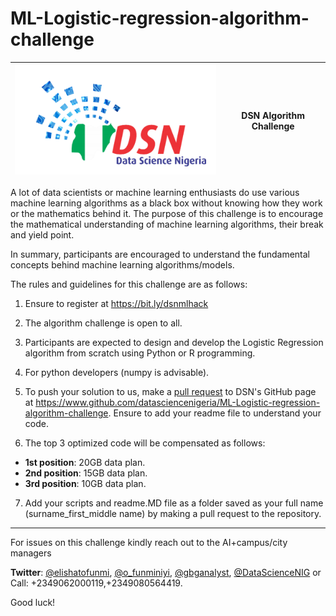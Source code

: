 # ML-Logistic-regression-algorithm-challenge


![DSN logo](DSN_logo.png)|DSN Algorithm Challenge|
|---|---|

A lot of data scientists or machine learning enthusiasts do use various machine learning algorithms as a black box without knowing how they work or the mathematics behind it. The purpose of this challenge is to encourage the mathematical understanding of machine learning algorithms, their break and yield point. 

In summary, participants are encouraged to understand the fundamental concepts behind machine learning algorithms/models.


The rules and guidelines for this challenge are as follows:

1. Ensure to register at https://bit.ly/dsnmlhack 

2. The algorithm challenge is open to all.

3. Participants are expected to design and develop the Logistic Regression algorithm from scratch using Python or R programming.

4. For python developers (numpy is advisable).

5. To push your solution to us, make a [pull request](https://help.github.com/en/github/collaborating-with-issues-and-pull-requests/about-pull-requests) to DSN's GitHub page at  https://www.github.com/datasciencenigeria/ML-Logistic-regression-algorithm-challenge. Ensure to add your readme file to understand your code.

6. The top 3 optimized code will be compensated as follows:

- **1st position**: 20GB data plan.
- **2nd position**: 15GB data plan.
- **3rd position**: 10GB data plan.

7. Add your scripts and readme.MD file as a folder saved as your full name (surname_first_middle name) by making a pull request to the repository.

---
For issues on this challenge kindly reach out to the AI+campus/city managers

**Twitter**: [@elishatofunmi](https://twitter.com/Elishatofunmi), [@o_funminiyi](https://twitter.com/o_funminiyi), [@gbganalyst](https://twitter.com/gbganalyst), [@DataScienceNIG](https://twitter.com/DataScienceNIG)
or
Call: +2349062000119,+2349080564419.

Good luck!
